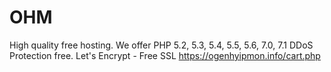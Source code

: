 # OHM
High quality free hosting.  We offer PHP 5.2, 5.3, 5.4, 5.5, 5.6, 7.0, 7.1  DDoS Protection free.  Let's Encrypt - Free SSL  https://ogenhyipmon.info/cart.php
